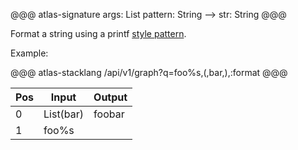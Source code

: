 @@@ atlas-signature
args: List
pattern: String
-->
str: String
@@@

Format a string using a printf [style pattern][formatter].

[formatter]: https://docs.oracle.com/javase/8/docs/api/java/util/Formatter.html

Example:

@@@ atlas-stacklang
/api/v1/graph?q=foo%s,(,bar,),:format
@@@

<table><thead><th>Pos</th><th>Input</th><th>Output</th></thead><tbody><tr>
<td>0</td>
<td>List(bar)</td>
<td>foobar</td>
</tr><tr>
<td>1</td>
<td>foo%s</td>
<td></td>
</tr></tbody></table>